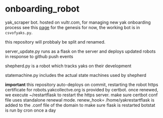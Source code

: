 # onboarding_robot
yak_scraper bot. hosted on vultr.com, for managing new yak onboarding process
see this [page](https://roamresearch.com/#/app/ArtOfGig/page/BCtNygG7E) for the genesis
for now, the working bot is in `csvofyaks.py`. 

this repository will probbaly be split and renamed.

server_update.py runs as a flask on the server and deploys updated robots in response to github push events

shepherd.py is a robot which tracks yaks on their development

statemachine.py includes the actual state machines used by shepherd

**important** this repository auto-deploys on commit, restarting the robot
https certificate for robots.yakcollectve.org is provided by certbot. once renewed, we execute ~/restartflask to restart the https server. make sure certbot conf file uses standalone renewal mode. renew_hook= /home/yakrestartflask is added to the .conf file of the domain to make sure flask is restarted
botstat is run by cron once a day

